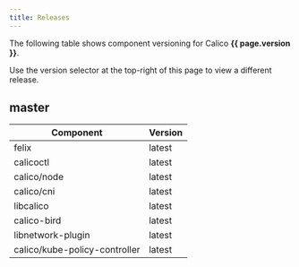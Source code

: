 ```yaml
---
title: Releases
---
```


The following table shows component versioning for Calico  **{{ page.version }}**.

Use the version selector at the top-right of this page to view a different release.

## master

| Component              | Version |
|------------------------|---------|
| felix                  | latest  |
| calicoctl              | latest  |
| calico/node            | latest  |
| calico/cni             | latest  |
| libcalico              | latest  |
| calico-bird            | latest  |
| libnetwork-plugin      | latest  |
| calico/kube-policy-controller | latest  |
